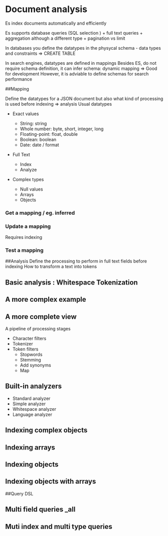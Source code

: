 # Document analysis 

Es index documents automatically and efficiently

Es supports database queries (SQL selection ) + full text queries + aggregation although a different type + pagination vs limit

In databases you define the datatypes in the physycal schema - data types and constraints => CREATE TABLE

In search engines, datatypes are defined in mappings
Besides ES, do not require schema definition, it can infer schema: dynamic mapping => Good for development
However, it is adviable to define schemas for search performance


##Mapping

Define the datatypes for a JSON document but also what kind of processing is used before indexing => analysis
Usual datatypes 

   * Exact values 
     * String: string
     * Whole number: byte, short, integer, long
     * Floating-point: float, double
     * Boolean: boolean
     * Date: date  / format 


   * Full Text
      * Index
      * Analyze

   * Complex types
      * Null values
      * Arrays
      * Objects 


### Get a mapping / eg. inferred 

### Update a mapping 
Requires indexing 

### Test a mapping


##Analysis
 Define the processing to perform in full text fields before indexing
 How to transform a text into tokens

## Basic analysis : Whitespace Tokenization 

## A more complex example 

## A more complete view 

A pipeline of processing stages
  * Character filters 
  * Tokenizer
  * Token filters 
     * Stopwords
     * Stemming
     * Add synonyms
     * Map  
  
## Built-in analyzers
 * Standard analyzer
 * Simple analyzer
 * Whitespace analyzer
 * Language analyzer 

## Indexing complex objects 

## Indexing arrays

## Indexing objects 

## Indexing objects with arrays 


##Query DSL

## Multi field queries _all

## Muti index and multi type queries

